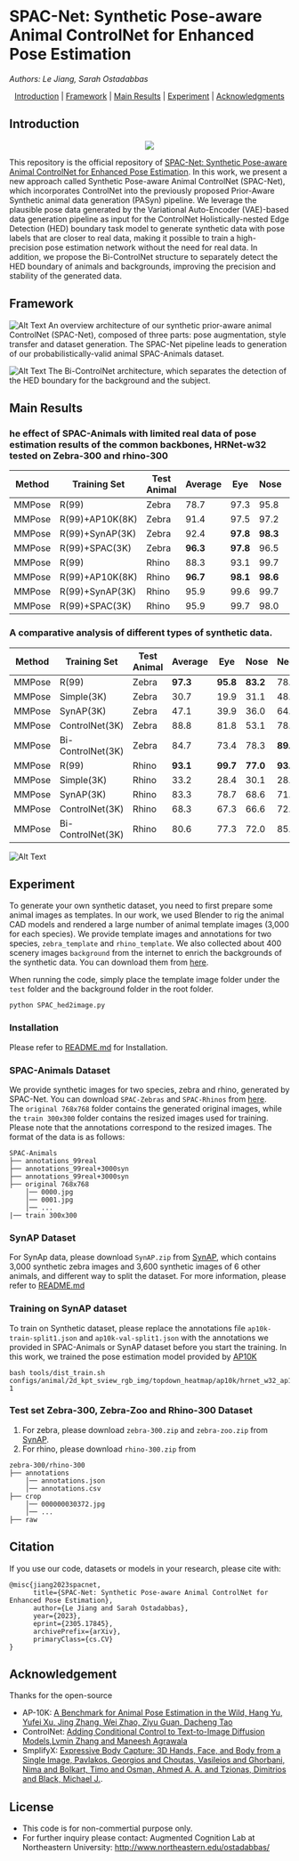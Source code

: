 # SPAC-Net: Synthetic Pose-aware Animal ControlNet for Enhanced Pose Estimation
*Authors: Le Jiang, Sarah Ostadabbas*

<p align="center">
  <a href="#Introduction">Introduction</a> |
  <a href="#Framework">Framework</a> |
  <a href="#Main Results">Main Results</a> |
  <a href="#Experiment">Experiment</a> |
  <a href="#Acknowledgments">Acknowledgments</a> 
</p>

## Introduction
<p align="center">
<img src="figure/video.gif" >
</p>
This repository is the official repository of <a href='https://arxiv.org/abs/2305.17845'>SPAC-Net: Synthetic Pose-aware Animal ControlNet for Enhanced Pose Estimation</a>. 
In this work, we present a new approach called Synthetic Pose-aware Animal ControlNet (SPAC-Net), which incorporates 
ControlNet into the previously proposed Prior-Aware Synthetic animal data generation (PASyn) pipeline. We leverage the 
plausible pose data generated by the Variational Auto-Encoder (VAE)-based data generation pipeline as input for the 
ControlNet Holistically-nested Edge Detection (HED) boundary task model to generate synthetic data with pose labels that
are closer to real data, making it possible to train a high-precision pose estimation network without the need for real 
data. In addition, we propose the Bi-ControlNet structure to separately detect the HED boundary of animals and backgrounds, 
improving the precision and stability of the generated data.

## Framework

![Alt Text](figure/SPAC_Net.jpg)
An overview architecture of our synthetic prior-aware animal ControlNet (SPAC-Net), composed of three parts: pose augmentation,
style transfer and dataset generation. The SPAC-Net pipeline leads to generation of our probabilistically-valid animal 
SPAC-Animals dataset.

![Alt Text](figure/bi-controlnet4.jpg)
The Bi-ControlNet architecture, which separates the detection of the HED boundary for the background and the subject.
## Main Results
### he effect of SPAC-Animals with limited real data of pose estimation results of the common backbones, HRNet-w32 tested on Zebra-300 and rhino-300  
| Method | Training Set | Test Animal | Average |Eye | Nose | Neck | Shoulders | Elbows | F-Paws | Hips | Kness | B-Paws | RoT | 
|--------|--------------|-------------|-----|------|------|-----------|--------|--------|------|-------|--------|-----|---------|
| MMPose | R(99)        | Zebra       | 78.7    |97.3| 95.8 | 83.2 | 78.8      | 77.1   | 62.6   | 86.0 | 74.9  | 59.8   | 82.4| 
| MMPose | R(99)+AP10K(8K)| Zebra      | 91.4    |97.5| 97.2 | 79.4 | 87.8      | 90.3   | 93.8   | **95.3** | 94.1  | 89.5   | 86.4| 
| MMPose | R(99)+SynAP(3K)| Zebra      | 92.4    |**97.8**| **98.3** | 81.1 | 94.0      | 93.5   | 92.0   | 93.7 | 93.5  | 89.0   | 87.6| 
| MMPose | R(99)+SPAC(3K)| Zebra       | **96.3**|**97.8**| 96.5 | **93.4** | **98.4** | **95.5** | 92.9   | **98.2** | **96.9**  | **95.7**   | **97.2**| 
| MMPose | R(99)        | Rhino       | 88.3    |93.1| 99.7 | 77.0 | 93.8      | 91.0   | 86.5   | 84.2 | 92.9  | 72.3   | 97.0| 
| MMPose | R(99)+AP10K(8K)| Rhino      | **96.7** |**98.1**| **98.6** | 82.4 | **98.6**      | **97.8**   | **97.9**   | 93.5 | **98.5**  | **98.6**   | **98.5**| 
| MMPose | R(99)+SynAP(3K)| Rhino      | 95.9    |99.6| 99.7 | **83.4** | 98.4      | 97.3   | 96.4   | 93.7 | 96.2  | 94.5   | 97.7| 
| MMPose | R(99)+SPAC(3K)| Rhino       | 95.9    |99.7| 98.0 | 81.8 | 97.5      | 96.4   | 97.1   | **94.2** | 96.5  | 96.2   | **98.5**| 

### A comparative analysis of different types of synthetic data.
| Method | Training Set | Test Animal |  Average |Eye  | Nose | Neck | Shoulders | Elbows | F-Paws | Hips | Kness | B-Paws | RoT  |
|--------|--------------|-------------|------|------|------|-----------|--------|--------|------|-------|--------|------|---------|
| MMPose | R(99)        | Zebra       |**97.3**|**95.8** | **83.2** | 78.8      | 77.1   |**62.6**  | 86.0 | 74.9  | 59.8 | 82.4| 78.7    |
| MMPose | Simple(3K)   | Zebra       | 30.7 | 19.9 | 31.1 | 48.0      | 34.1   | 36.4   | 41.9 | 38.3  | 34.0 | 45.6| 36.7    |
| MMPose | SynAP(3K)    | Zebra       | 47.1 | 39.9 | 36.0 | 64.7      | 38.9   | 27.9   | 55.4 | 52.9  | 38.0 | 61.6| 46.6    |
| MMPose | ControlNet(3K)| Zebra      | 88.8 | 81.8 | 53.1 | 78.2      | 62.8   | 58.1   | 67.6 | 76.6  |**73.0**| 66.4| 70.9    |
| MMPose | Bi-ControlNet(3K)| Zebra   | 84.7 | 73.4 | 78.3 |**89.4**   |**78.1**|**62.6**|**91.4**|**83.5** | 68.4 |**94.8**|**80.4**|
| MMPose | R(99)        | Rhino       | **93.1**|**99.7**|**77.0**|**93.8**|**91.0**|**86.5**| 84.2 |**92.9**|**72.3**|**97.0**|**88.3**    |
| MMPose | Simple(3K)   | Rhino       | 33.2 | 28.4 | 30.1 | 28.4      | 18.0   | 14.7   | 50.0 | 38.1  | 22.8 | 47.0| 29.9    |
| MMPose | SynAP(3K)    | Rhino       | 83.3 | 78.7 | 68.6 | 71.9      | 55.8   | 40.3   | 83.8 | 70.2  | 35.9 | 87.2| 64.9    |
|MMPose	|ControlNet(3K)|	Rhino	|68.3	|67.3	|66.6	|72.4	|59.4	|51.1	|81.2	|69.2	|51.7	|81.2	|65.8|
|MMPose	|Bi-ControlNet(3K)|	Rhino	|80.6	|77.3|	72.0|	85.0	|67.1	|46.0|	**91.1**	|77.3	|46.3	|86.8	|71.5|

![Alt Text](figure/controlnet_ablation3.jpg)
## Experiment
To generate your own synthetic dataset, you need to first prepare some animal images as templates. In our work, we used 
Blender to rig the animal CAD models and rendered a large number of animal template images (3,000 for each species). We provide 
template images and annotations for two species, `zebra_template` and `rhino_template`. We also collected about 400 scenery images `background` from the internet to enrich the backgrounds of the synthetic 
data. You can download them from [here](https://coe.northeastern.edu/Research/AClab/SPAC-Animals).

When running the code, simply place the template image folder under the `test` folder and the background folder in 
the root folder. 
```
python SPAC_hed2image.py
```
### Installation
Please refer to <a href='https://github.com/lllyasviel/ControlNet/blob/main/README.md'>README.md</a> for Installation.
### SPAC-Animals Dataset
We provide synthetic images for two species, zebra and rhino, generated by SPAC-Net. You can download `SPAC-Zebras`
and `SPAC-Rhinos` from [here](https://coe.northeastern.edu/Research/AClab/SPAC-Animals).  
The `original 768x768` folder contains the generated original images, while the `train 300x300` folder contains 
the resized images used for training. Please note that the annotations correspond to the resized images. The format
of the data is as follows:
```
SPAC-Animals
├── annotations_99real
├── annotations_99real+3000syn
├── annotations_99real+3000syn
├── original 768x768
    │── 0000.jpg
    │── 0001.jpg
    │── ...
|── train 300x300
```
### SynAP Dataset
For SynAp data, please download `SynAP.zip` from [SynAP](https://coe.northeastern.edu/Research/AClab/SynAP/), which contains 3,000 synthetic zebra images and 3,600 synthetic images of 6 other animals, and 
different way to split the dataset. For more information, please refer to <a href='https://github.com/ostadabbas/Prior-aware-Synthetic-Data-Generation-PASyn-/blob/master/Readme.md'>README.md</a>
### Training on SynAP dataset
To train on Synthetic dataset, please replace the annotations file `ap10k-train-split1.json` and `ap10k-val-split1.json`  with the 
annotations we provided in SPAC-Animals or SynAP dataset before you start the training. In this work, we trained the pose estimation model provided by [AP10K](https://github.com/AlexTheBad/AP-10K)
```
bash tools/dist_train.sh configs/animal/2d_kpt_sview_rgb_img/topdown_heatmap/ap10k/hrnet_w32_ap10k_256x256.py 1
```

### Test set Zebra-300, Zebra-Zoo and Rhino-300 Dataset
1. For zebra, please download `zebra-300.zip` and `zebra-zoo.zip` from [SynAP](https://coe.northeastern.edu/Research/AClab/SynAP/).
2. For rhino, please download `rhino-300.zip` from
```
zebra-300/rhino-300
├── annotations
    │── annotations.json
    │── annotations.csv
├── crop
    │── 000000030372.jpg
    │── ...
├── raw
```
## Citation

If you use our code, datasets or models in your research, please cite with:

```
@misc{jiang2023spacnet,
      title={SPAC-Net: Synthetic Pose-aware Animal ControlNet for Enhanced Pose Estimation}, 
      author={Le Jiang and Sarah Ostadabbas},
      year={2023},
      eprint={2305.17845},
      archivePrefix={arXiv},
      primaryClass={cs.CV}
}
```
## Acknowledgement
Thanks for the open-source
* AP-10K: [A Benchmark for Animal Pose Estimation in the Wild, Hang Yu, Yufei Xu, Jing Zhang, Wei Zhao, Ziyu Guan, Dacheng Tao](https://github.com/AlexTheBad/AP-10K/)
* ControlNet: [Adding Conditional Control to Text-to-Image Diffusion Models,Lvmin Zhang and Maneesh Agrawala](https://github.com/lllyasviel/ControlNet)
* SmplifyX: [Expressive Body Capture: 3D Hands, Face, and Body from a Single Image, Pavlakos, Georgios and Choutas, Vasileios and Ghorbani, Nima and Bolkart, Timo and Osman, Ahmed A. A. and Tzionas, Dimitrios and Black, Michael J.](https://github.com/vchoutas/smplify-x).
## License 
* This code is for non-commertial purpose only. 
* For further inquiry please contact: Augmented Cognition Lab at Northeastern University: http://www.northeastern.edu/ostadabbas/ 
